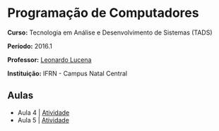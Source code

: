# Programação de Computadores

**Curso:** Tecnologia em Análise e Desenvolvimento de Sistemas (TADS)

**Período:** 2016.1

**Professor:** [Leonardo Lucena](https://github.com/lrlucena)

**Instituição:** IFRN - Campus Natal Central


## Aulas
- Aula 4 | [Atividade](/atividades/aula-4)
- Aula 5 | [Atividade](/atividades/aula-5)
